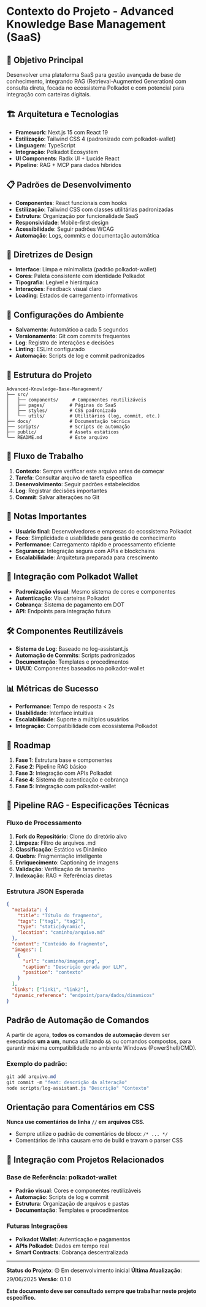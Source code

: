 # Contexto do Projeto - Advanced Knowledge Base Management (SaaS)

## 🎯 Objetivo Principal
Desenvolver uma plataforma SaaS para gestão avançada de base de conhecimento, integrando RAG (Retrieval-Augmented Generation) com consulta direta, focada no ecossistema Polkadot e com potencial para integração com carteiras digitais.

## 🏗️ Arquitetura e Tecnologias
- **Framework**: Next.js 15 com React 19
- **Estilização**: Tailwind CSS 4 (padronizado com polkadot-wallet)
- **Linguagem**: TypeScript
- **Integração**: Polkadot Ecosystem
- **UI Components**: Radix UI + Lucide React
- **Pipeline**: RAG + MCP para dados híbridos

## 📋 Padrões de Desenvolvimento
- **Componentes**: React funcionais com hooks
- **Estilização**: Tailwind CSS com classes utilitárias padronizadas
- **Estrutura**: Organização por funcionalidade SaaS
- **Responsividade**: Mobile-first design
- **Acessibilidade**: Seguir padrões WCAG
- **Automação**: Logs, commits e documentação automática

## 🎨 Diretrizes de Design
- **Interface**: Limpa e minimalista (padrão polkadot-wallet)
- **Cores**: Paleta consistente com identidade Polkadot
- **Tipografia**: Legível e hierárquica
- **Interações**: Feedback visual claro
- **Loading**: Estados de carregamento informativos

## 🔧 Configurações do Ambiente
- **Salvamento**: Automático a cada 5 segundos
- **Versionamento**: Git com commits frequentes
- **Log**: Registro de interações e decisões
- **Linting**: ESLint configurado
- **Automação**: Scripts de log e commit padronizados

## 📁 Estrutura do Projeto
```
Advanced-Knowledge-Base-Management/
├── src/
│   ├── components/     # Componentes reutilizáveis
│   ├── pages/         # Páginas do SaaS
│   ├── styles/        # CSS padronizado
│   └── utils/         # Utilitários (log, commit, etc.)
├── docs/              # Documentação técnica
├── scripts/           # Scripts de automação
├── public/            # Assets estáticos
└── README.md          # Este arquivo
```

## 🚀 Fluxo de Trabalho
1. **Contexto**: Sempre verificar este arquivo antes de começar
2. **Tarefa**: Consultar arquivo de tarefa específica
3. **Desenvolvimento**: Seguir padrões estabelecidos
4. **Log**: Registrar decisões importantes
5. **Commit**: Salvar alterações no Git

## 📝 Notas Importantes
- **Usuário final**: Desenvolvedores e empresas do ecossistema Polkadot
- **Foco**: Simplicidade e usabilidade para gestão de conhecimento
- **Performance**: Carregamento rápido e processamento eficiente
- **Segurança**: Integração segura com APIs e blockchains
- **Escalabilidade**: Arquitetura preparada para crescimento

## 🔗 Integração com Polkadot Wallet
- **Padronização visual**: Mesmo sistema de cores e componentes
- **Autenticação**: Via carteiras Polkadot
- **Cobrança**: Sistema de pagamento em DOT
- **API**: Endpoints para integração futura

## 🛠️ Componentes Reutilizáveis
- **Sistema de Log**: Baseado no log-assistant.js
- **Automação de Commits**: Scripts padronizados
- **Documentação**: Templates e procedimentos
- **UI/UX**: Componentes baseados no polkadot-wallet

## 📊 Métricas de Sucesso
- **Performance**: Tempo de resposta < 2s
- **Usabilidade**: Interface intuitiva
- **Escalabilidade**: Suporte a múltiplos usuários
- **Integração**: Compatibilidade com ecossistema Polkadot

## 🎯 Roadmap
1. **Fase 1**: Estrutura base e componentes
2. **Fase 2**: Pipeline RAG básico
3. **Fase 3**: Integração com APIs Polkadot
4. **Fase 4**: Sistema de autenticação e cobrança
5. **Fase 5**: Integração com polkadot-wallet

## 🚀 Pipeline RAG - Especificações Técnicas

### Fluxo de Processamento
1. **Fork do Repositório**: Clone do diretório alvo
2. **Limpeza**: Filtro de arquivos .md
3. **Classificação**: Estático vs Dinâmico
4. **Quebra**: Fragmentação inteligente
5. **Enriquecimento**: Captioning de imagens
6. **Validação**: Verificação de tamanho
7. **Indexação**: RAG + Referências diretas

### Estrutura JSON Esperada
```json
{
  "metadata": {
    "title": "Título do fragmento",
    "tags": ["tag1", "tag2"],
    "type": "static|dynamic",
    "location": "caminho/arquivo.md"
  },
  "content": "Conteúdo do fragmento",
  "images": [
    {
      "url": "caminho/imagem.png",
      "caption": "Descrição gerada por LLM",
      "position": "contexto"
    }
  ],
  "links": ["link1", "link2"],
  "dynamic_reference": "endpoint/para/dados/dinamicos"
}
```

## Padrão de Automação de Comandos

A partir de agora, **todos os comandos de automação** devem ser executados **um a um**, nunca utilizando `&&` ou comandos compostos, para garantir máxima compatibilidade no ambiente Windows (PowerShell/CMD).

### Exemplo do padrão:
```powershell
git add arquivo.md
git commit -m "feat: descrição da alteração"
node scripts/log-assistant.js "Descrição" "Contexto"
```

## Orientação para Comentários em CSS

**Nunca use comentários de linha `//` em arquivos CSS.**
- Sempre utilize o padrão de comentários de bloco: `/* ... */`
- Comentários de linha causam erro de build e travam o parser CSS

## 🔄 Integração com Projetos Relacionados

### Base de Referência: polkadot-wallet
- **Padrão visual**: Cores e componentes reutilizáveis
- **Automação**: Scripts de log e commit
- **Estrutura**: Organização de arquivos e pastas
- **Documentação**: Templates e procedimentos

### Futuras Integrações
- **Polkadot Wallet**: Autenticação e pagamentos
- **APIs Polkadot**: Dados em tempo real
- **Smart Contracts**: Cobrança descentralizada

---

**Status do Projeto**: 🟡 Em desenvolvimento inicial
**Última Atualização**: 29/06/2025
**Versão**: 0.1.0

**Este documento deve ser consultado sempre que trabalhar neste projeto específico.** 